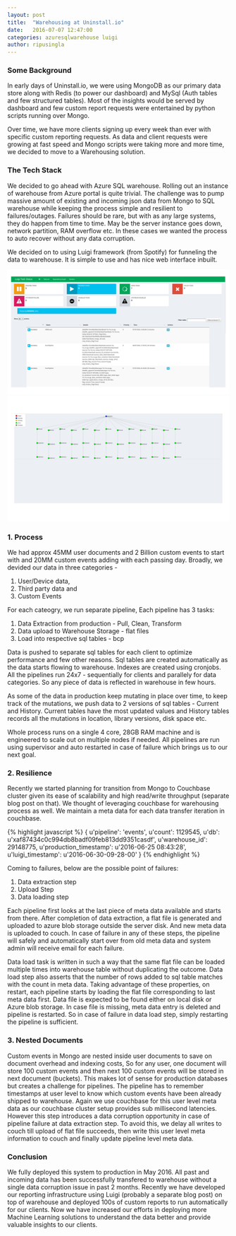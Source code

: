 ```yaml
---
layout: post
title:  "Warehousing at Uninstall.io"
date:   2016-07-07 12:47:00
categories: azuresqlwarehouse luigi
author: ripusingla
---
```



### Some Background

In early days of Uninstall.io, we were using MongoDB as our primary data store along with Redis (to power our dashboard) and 
MySql (Auth tables and few structured tables). Most of the insights would be served by dashboard and few custom report requests 
were entertained by python scripts running over Mongo.

Over time, we have more clients signing up every week than ever with specific custom reporting requests. As data and client requests 
were growing at fast speed and Mongo scripts were taking more and more time, we decided to move to a Warehousing solution.

### The Tech Stack

We decided to go ahead with Azure SQL warehouse. Rolling out an instance 
of warehouse from Azure portal is quite trivial. The challenge was to pump massive amount of existing and incoming json data from Mongo to SQL warehouse 
while keeping the process simple and resilient to failures/outages. Failures should be rare, but with as any large systems, they do happen 
from time to time. May be the server instance goes down, network partition, RAM overflow etc. In these cases we wanted the process to 
auto recover without any data corruption.

We decided on to using Luigi framework (from Spotify) for funneling the data to warehouse. It is simple to use and has nice web interface 
inbuilt.

![alt text](/assets/images/luigi2_cropped.jpg "Luigi Dashboard Snapshot")
![alt text](/assets/images/luigi_cropped.jpg "Luigi Dashboard Snapshot")


### 1. Process

We had approx 45MM user documents and 2 Billion custom events to start with and 20MM custom events adding with each passing day. 
Broadly, we devided our data in three categories -

  1. User/Device data, 
  2. Third party data and 
  3. Custom Events

For each cateogry, we run separate pipeline, Each pipeline has 3 tasks:

  1. Data Extraction from production - Pull, Clean, Transform
  2. Data upload to Warehouse Storage - flat files
  3. Load into respective sql tables - bcp

Data is pushed to separate sql tables for each client to optimize performance and few other reasons. Sql tables are created automatically as 
the data starts flowing to warehouse. Indexes are created using cronjobs. 
All the pipelines run 24x7 - sequentially for clients and parallely for data categories. So any piece of data is reflected in warehouse in few hours.

As some of the data in production keep mutating in place over time, to keep track of the mutations, we push data to 2 versions of sql tables - 
Current and History. Current tables have the most updated values and History tables records all the mutations in location, library versions, 
disk space etc.

Whole process runs on a single 4 core, 28GB RAM machine and is engineered to scale out on multiple nodes if needed. All pipelines are run
using supervisor and auto restarted in case of failure which brings us to our next goal.


### 2. Resilience

Recently we started planning for transition from Mongo to Couchbase cluster given its ease of scalability and high read/write throughput (separate 
blog post on that). We thought of leveraging couchbase for warehousing process as well. We maintain a meta data 
for each data transfer iteration in couchbase. 


{% highlight javascript %}
{
  u'pipeline': 'events',
  u'count': 1129545,
  u'db': u'xaf87434c0c994db8badf09feb813dd9351casdf',
  u'warehouse_id': 29148775,
  u'production_timestamp': u'2016-06-25 08:43:28',
  u'luigi_timestamp': u'2016-06-30-09-28-00'
}
{% endhighlight %}


Coming to failures, below are the possible point of failures:

  1. Data extraction step
  2. Upload Step
  3. Data loading step


Each pipeline first looks at the last piece of meta data available and starts from there. After completion of data extraction, a flat file is generated and
uploaded to azure blob storage outside the server disk. And new meta data is uploaded to couch. In case of failure in any of these steps, the pipeline will
safely and automatically start over from old meta data and system admin will receive email for each failure.

Data load task is written in such a way that the same flat file can be loaded multiple times into warehouse table without duplicating the outcome.
Data load step also asserts that the number of rows added to sql table matches with the count in meta data. Taking advantage
of these properties, on restart, each pipeline starts by loading the flat file corresponding to last meta data first. Data file is expected to be found 
either on local disk or Azure blob storage. In case file is missing, meta data entry is deleted and pipeline is restarted. So in case of failure in data load step,
simply restarting the pipeline is sufficient.


### 3. Nested Documents

Custom events in Mongo are nested inside user documents to save on document overhead and indexing costs, So for any user, one document 
will store 100 custom events and then next 100 custom events will be stored in next document (buckets). This makes lot of sense for production databases but creates
a challenge for pipelines. The pipeline has to remember timestamps at user level to know which custom events have been already shipped to warehouse.
Again we use couchbase for this user level meta data as our couchbase cluster setup provides sub millisecond latencies. However this step introduces a data
corruption opportunity in case of pipeline failure at data extraction step. To avoid this, we delay all writes to couch till upload of flat file succeeds, then write
this user level meta information to couch and finally update pipeline level meta data.


### Conclusion

We fully deployed this system to production in May 2016. All past and incoming data has been successfully transfered to warehouse without a single data
corruption issue in past 2 months. Recently we have developed our reporting infrastructure using Luigi (probably a separate blog post) on top of warehouse and 
deployed 100s of custom reports to run automatically for our clients. Now we have increased our efforts in deploying more
Machine Learning solutions to understand the data better and provide valuable insights to our clients.